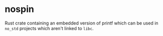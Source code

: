 # nospin
Rust crate containing an embedded version of printf which can be used in
`no_std` projects which aren't linked to `libc`.
